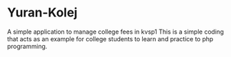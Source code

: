 # Yuran-Kolej
A simple application to manage college fees in kvsp1
This is a simple coding that acts as an example for college students to learn and practice to php programming.
